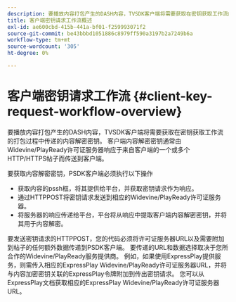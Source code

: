 ```yaml
---
description: 要播放内容打包产生的DASH内容，TVSDK客户端将需要获取在密钥获取工作流的打包过程中传递的内容解密密钥。 客户端内容解密密钥通常由Widevine/PlayReady许可证服务器响应于来自客户端的一个或多个HTTP/HTTPS帖子而传送到客户端。
title: 客户端密钥请求工作流概述
exl-id: ae600cbd-415b-441a-bf01-f259993071f2
source-git-commit: be43bbbd1051886c8979ff590a3197b2a7249b6a
workflow-type: tm+mt
source-wordcount: '305'
ht-degree: 0%

---
```


# 客户端密钥请求工作流 {#client-key-request-workflow-overview}

要播放内容打包产生的DASH内容，TVSDK客户端将需要获取在密钥获取工作流的打包过程中传递的内容解密密钥。 客户端内容解密密钥通常由Widevine/PlayReady许可证服务器响应于来自客户端的一个或多个HTTP/HTTPS帖子而传送到客户端。

要获取内容解密密钥，PSDK客户端必须执行以下操作

* 获取内容的pssh框，将其提供给平台，并获取密钥请求作为响应。
* 通过HTTPPOST将密钥请求发送到相应的Widevine/PlayReady许可证服务器。
* 将服务器的响应传递给平台，平台将从响应中提取客户端内容解密密钥，并将其用于内容解密。

要发送密钥请求的HTTPPOST，您的代码必须将许可证服务器URL以及需要附加到帖子的任何额外数据传递到PSDK客户端。 要传递的URL和数据选择取决于您所合作的Widevine/PlayReady服务提供商。 例如，如果使用ExpressPlay提供服务，则需传入相应的ExpressPlay Widevine/PlayReady许可证服务器URL，并将与内容加密密钥关联的ExpressPlay令牌附加到传出密钥请求。 您可以从ExpressPlay文档获取相应的ExpressPlay Widevine/PlayReady许可证服务器URL。
